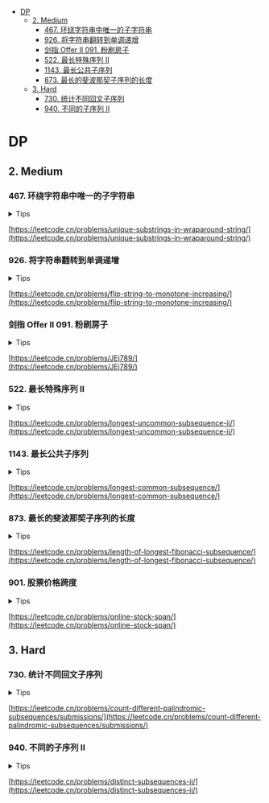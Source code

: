<!-- TOC -->

* [DP](#dp)
    * [2. Medium](#2-medium)
        * [467. 环绕字符串中唯一的子字符串](#467-)
        * [926. 将字符串翻转到单调递增](#926-)
        * [剑指 Offer II 091. 粉刷房子](#-offer-ii-091-)
        * [522. 最长特殊序列 II](#522--ii)
        * [1143. 最长公共子序列](#1143-)
        * [873. 最长的斐波那契子序列的长度](#873-)
    * [3. Hard](#3-hard)
        * [730. 统计不同回文子序列](#730-)
        * [940. 不同的子序列 II](#940--ii)

<!-- TOC -->

# DP

## 2. Medium

### 467. 环绕字符串中唯一的子字符串

<details>
<summary>Tips</summary>

1. 子串问题优先考虑dp[i]以第i个字母结尾的dp,或者是滑动窗口
2. dp[i]为第i个字母结尾的最长子串长度
3. dp[cs[i]-'a'] = cs[i] - cs[i-1] == 1 ? Math.max(dp[cs[i] - 'a'], length) : 1
4. dp[cs[0]-'a'] = 1

</details>

[https://leetcode.cn/problems/unique-substrings-in-wraparound-string/](https://leetcode.cn/problems/unique-substrings-in-wraparound-string/)

### 926. 将字符串翻转到单调递增

<details>
<summary>Tips</summary>

1. 如果字符s0到i-1是单调的,则翻转/不翻转i的位置后也会保持单调
2. dp[i][0]和dp[i][1]表示让i位置字符是0或1的最小翻转次数
3. 0的话要求前面也得是0
4. dp[i][0] = dp[i-1][0] + s[i] == 1 ? 1 : 0
5. 1的话前面可以是0/1,所以取最小值
6. dp[i][1] = min(dp[i-1][0],dp[i-1][1]) + s[i] == 0 ? 1 : 0

</details>

[https://leetcode.cn/problems/flip-string-to-monotone-increasing/](https://leetcode.cn/problems/flip-string-to-monotone-increasing/)

### 剑指 Offer II 091. 粉刷房子

<details>
<summary>Tips</summary>

1. 第i个位置用3种颜色的最小cost,`int[][] dp = new int[costs.length][3];`
2. 分别计算各种颜色的最小值=前面2种的最小值+当前这种颜色的cost,
3. ```java
   dp[i][0] = Math.min(dp[i - 1][1], dp[i - 1][2]) + costs[i][0];
   dp[i][1] = Math.min(dp[i - 1][0], dp[i - 1][2]) + costs[i][1];
   dp[i][2] = Math.min(dp[i - 1][0], dp[i - 1][1]) + costs[i][2];
   ```
4. 最后比较最后位置3种的最小值即可

</details>

[https://leetcode.cn/problems/JEj789/](https://leetcode.cn/problems/JEj789/)

### 522. 最长特殊序列 II

<details>
<summary>Tips</summary>

1. 参考1143的找最长子串的做法
2. 目的就是判断每个子串是否是其他字符串的子串,是的话就不是答案

</details>

[https://leetcode.cn/problems/longest-uncommon-subsequence-ii/](https://leetcode.cn/problems/longest-uncommon-subsequence-ii/)

### 1143. 最长公共子序列

<details>
<summary>Tips</summary>

1. dp[i][j]代表text1的前i个字符中和text2的前j个字符中的最长公共子串
2. 追加一个空格后就有了初始值第一行第一列为1(因为有了相同的" ")
3. 如果当前字符相等则=前一个+1,否则取前面的最大值

</details>


[https://leetcode.cn/problems/longest-common-subsequence/](https://leetcode.cn/problems/longest-common-subsequence/)

### 873. 最长的斐波那契子序列的长度

<details>
<summary>Tips</summary>

1. dp[i][j]代表使用arr[i]为最后一个,arr[j]位倒数第二个的数量
2. dp[i][j] = max(dp[j][k] + 1, 3),下标 k < j < i, 且arr[k] < arr[j] < arr[i]

</details>


[https://leetcode.cn/problems/length-of-longest-fibonacci-subsequence/](https://leetcode.cn/problems/length-of-longest-fibonacci-subsequence/)

### 901. 股票价格跨度

<details>
<summary>Tips</summary>

1. dp[i]=前面所有小于dp[i]的和
2. 注意每次减去下标的step为dp的值
3. 也可以是用单调栈

</details>


[https://leetcode.cn/problems/online-stock-span/](https://leetcode.cn/problems/online-stock-span/)

## 3. Hard

### 730. 统计不同回文子序列

<details>
<summary>Tips</summary>

1. dp[x][i][j]表示以字符x开头下标i到j的回文串的长度,根据i和j位置的字符是否相等有4中情况
    1. 如果i和j位置的字符是c
        1. 那么i+1,j-1位置的回文串在首尾都加上x还是回文串,并且会新增加x和xx2个回文串
    2. j是c,那么就等于i+1到j的回文串数量
    3. i是c,那么就等于i到j-1的回文串数量
    4. 都不是,那就i+1到j-1

</details>


[https://leetcode.cn/problems/count-different-palindromic-subsequences/submissions/](https://leetcode.cn/problems/count-different-palindromic-subsequences/submissions/)

### 940. 不同的子序列 II

<details>
<summary>Tips</summary>

1. f[i][j]为前i长度以j字符结尾的长度
2. 如果当前位置的字符和j不相同,也就是不以j结尾,那么f[i][j] = f[i-1][j]
3. 如果当前位置的字符和j相同,也就是以j结尾,那么f[i][j] = 所有的f[i-1][j]和+1
4. 答案就是前n长度的全部字符情况的和

</details>

[https://leetcode.cn/problems/distinct-subsequences-ii/](https://leetcode.cn/problems/distinct-subsequences-ii/)